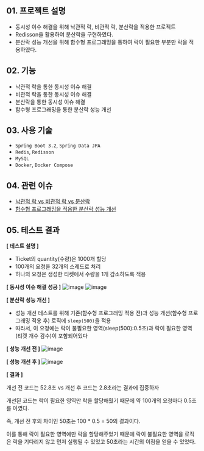 ## 01. 프로젝트 설명
- 동시성 이슈 해결을 위해  낙관적 락, 비관적 락, 분산락을 적용한 프로젝트
- Redisson을 활용하여 분산락을 구현하였다.
- 분산락 성능 개선을 위해 함수형 프로그래밍을 통하여 락이 필요한 부분만 락을 적용하였다.

## 02. 기능
- 낙관적 락을 통한 동시성 이슈 해결
- 비관적 락을 통한 동시성 이슈 해결
- 분산락을 통한 동시성 이슈 해결
- 함수형 프로그래밍을 통한 분산락 성능 개선

## 03. 사용 기술
- `Spring Boot 3.2`, `Spring Data JPA`
- `Redis`, `Redisson`
- `MySQL`
- `Docker`, `Docker Compose`

## 04. 관련 이슈
- [낙관적 락 vs 비관적 락 vs 분산락](https://lsh2613.tistory.com/270)
- [함수형 프로그래밍을 적용한 분산락 성능 개선](https://lsh2613.tistory.com/271)

## 05. 테스트 결과
**[ 테스트 설명 ]**
- Ticket의 quantity(수량)은 1000개 할당
- 100개의 요청을 32개의 스레드로 처리
- 하나의 요청은 생성한 티켓에서 수량을 1개 감소하도록 적용

**[ 동시성 이슈 해결 성공 ]**
![image](https://github.com/user-attachments/assets/4f8b207b-d61e-403a-bfb4-354df909a5b8)
![image](https://github.com/user-attachments/assets/e3ced8b8-f560-43e9-accf-6d4ad09cf4a5)

**[ 분산락 성능 개선 ]**
- 성능 개선 테스트를 위해 기존(함수형 프로그래밍 적용 전)과 성능 개선(함수형 프로그래밍 적용 후) 로직에 `sleep(500)`을 적용
- 따라서, 이 요청에는 락이 불필요한 영역(sleep(500):0.5초)과 락이 필요한 영역(티켓 개수 감수)이 포함되어있다

**[ 성능 개선 전 ]**
![image](https://github.com/user-attachments/assets/88392ced-3212-4ee7-94e4-75fbc8b3ff3c)

**[ 성능 개선 후 ]**
![image](https://github.com/user-attachments/assets/702d7d4c-9ffd-4b63-9ae7-2fa7909d07ad)

**[ 결과 ]**

개선 전 코드는 52.8초 vs 개선 후 코드는 2.8초라는 결과에 집중하자

개선된 코드는 락이 필요한 영역만 락을 할당해줬기 때문에 약 100개의 요청마다 0.5초를 아꼈다.

즉, 개선 전 후의 차이인 50초는 100 * 0.5 = 50의 결과이다.


이를 통해 락이 필요한 영역에만 락을 할당해주었기 때문에 락이 불필요한 영역을 로직은 락을 기다리지 않고 먼저 실행될 수 있었고 50초라는 시간의 이점을 얻을 수 있었다.

